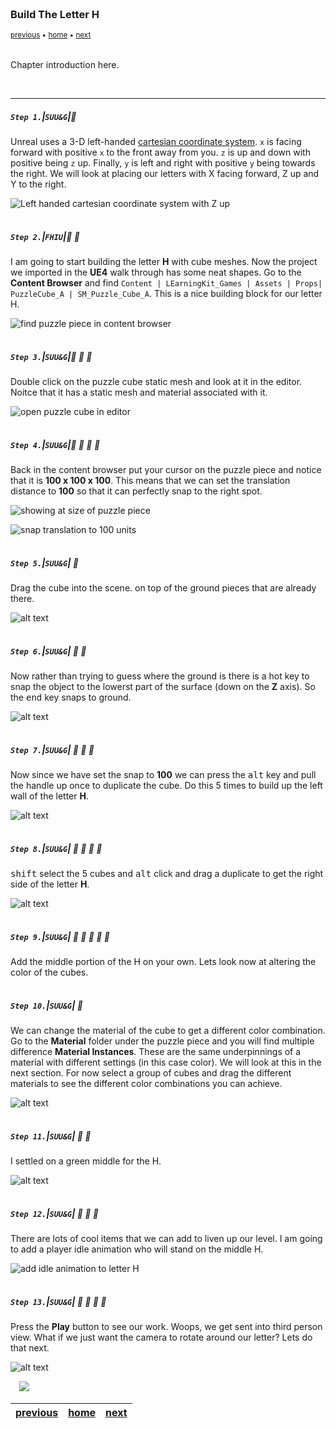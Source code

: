 <img src="https://via.placeholder.com/1000x4/45D7CA/45D7CA" alt="drawing" height="4px"/>

### Build The Letter H

<sub>[previous](../setting-sky/README.md#user-content-finish-setting-up-sky) • [home](../README.md#user-content-ue4-hello-world) • [next](../remove-player/README.md#user-content-remove-player-control)</sub>

<img src="https://via.placeholder.com/1000x4/45D7CA/45D7CA" alt="drawing" height="4px"/>

Chapter introduction here.

<br>

---


##### `Step 1.`\|`SUU&G`|:small_blue_diamond:

Unreal uses a 3-D left-handed [cartesian coordinate system](https://en.wikipedia.org/wiki/Cartesian_coordinate_system).  `x` is facing forward with positive `x` to the front away from you.  `z` is up and down with positive being `z` up.  Finally, `y` is left and right with positive `y` being towards the right. We will look at placing our letters with X facing forward, Z up and Y to the right.

![Left handed cartesian coordinate system with Z up](images/CoordinateSystem.jpg)

<img src="https://via.placeholder.com/500x2/45D7CA/45D7CA" alt="drawing" height="2px" alt = ""/>

##### `Step 2.`\|`FHIU`|:small_blue_diamond: :small_blue_diamond: 

I am going to start building the letter **H** with cube meshes.  Now the project we imported in the **UE4** walk through has some neat shapes.  Go to the **Content Browser** and find `Content | LEarningKit_Games | Assets | Props| PuzzleCube_A | SM_Puzzle_Cube_A`. This is a nice building block for our letter H.

![find puzzle piece in content browser](images/FindCubePuzleSM.jpg)

<img src="https://via.placeholder.com/500x2/45D7CA/45D7CA" alt="drawing" height="2px" alt = ""/>

##### `Step 3.`\|`SUU&G`|:small_blue_diamond: :small_blue_diamond: :small_blue_diamond:

Double click on the puzzle cube static mesh and look at it in the editor. Noitce that it has a static mesh and material associated with it.  

![open puzzle cube in editor](images/puzzleCube.jpg)

<img src="https://via.placeholder.com/500x2/45D7CA/45D7CA" alt="drawing" height="2px" alt = ""/>

##### `Step 4.`\|`SUU&G`|:small_blue_diamond: :small_blue_diamond: :small_blue_diamond: :small_blue_diamond:

Back in the content browser put your cursor on the puzzle piece and notice that it is **100 x 100 x 100**.  This means that we can set the translation distance to **100** so that it can perfectly snap to the right spot.

![showing at size of puzzle piece](images/SizeOfPuzzlePiece.jpg)

![snap translation to 100 units](images/snapTo100.jpg)


<img src="https://via.placeholder.com/500x2/45D7CA/45D7CA" alt="drawing" height="2px" alt = ""/>

##### `Step 5.`\|`SUU&G`| :small_orange_diamond:

Drag the cube into the scene. on top of the ground pieces that are already there.

![alt text](images/DragCubeInScene.jpg)

<img src="https://via.placeholder.com/500x2/45D7CA/45D7CA" alt="drawing" height="2px" alt = ""/>

##### `Step 6.`\|`SUU&G`| :small_orange_diamond: :small_blue_diamond:
Now rather than trying to guess where the ground is there is a hot key to snap the object to the lowerst part of the surface (down on the **Z** axis).  So the <kbd>end</kbd> key snaps to ground.

![alt text](images/PressEnd.gif)

<img src="https://via.placeholder.com/500x2/45D7CA/45D7CA" alt="drawing" height="2px" alt = ""/>

##### `Step 7.`\|`SUU&G`| :small_orange_diamond: :small_blue_diamond: :small_blue_diamond:

Now since we have set the snap to **100** we can press the <kbd>alt</kbd> key and pull the handle up once to duplicate the cube.  Do this 5 times to build up the left wall of the letter **H**.

![alt text](images/AltDupe.gif)

<img src="https://via.placeholder.com/500x2/45D7CA/45D7CA" alt="drawing" height="2px" alt = ""/>

##### `Step 8.`\|`SUU&G`| :small_orange_diamond: :small_blue_diamond: :small_blue_diamond: :small_blue_diamond:

<kbd>shift</kbd> select the 5 cubes and <kbd>alt</kbd> click and drag a duplicate to get the right side of the letter **H**.

![alt text](images/RightSideOfH.jpg)

<img src="https://via.placeholder.com/500x2/45D7CA/45D7CA" alt="drawing" height="2px" alt = ""/>

##### `Step 9.`\|`SUU&G`| :small_orange_diamond: :small_blue_diamond: :small_blue_diamond: :small_blue_diamond: :small_blue_diamond:

Add the middle portion of the H on your own.  Lets look now at altering the color of the cubes.

<img src="https://via.placeholder.com/500x2/45D7CA/45D7CA" alt="drawing" height="2px" alt = ""/>

##### `Step 10.`\|`SUU&G`| :large_blue_diamond:

We can change the material of the cube to get a different color combination.  Go to the **Material** folder under the puzzle piece and you will find multiple difference **Material Instances**.  These are the same underpinnings of a material with different settings (in this case color).  We will look at this in the next section.  For now select a group of cubes and drag the different materials to see the different color combinations you can achieve.

![alt text](images/ChangeColorOfCubes.gif)

<img src="https://via.placeholder.com/500x2/45D7CA/45D7CA" alt="drawing" height="2px" alt = ""/>

##### `Step 11.`\|`SUU&G`| :large_blue_diamond: :small_blue_diamond: 

I settled on a green middle for the H.

![alt text](images/GreenMiddleH.jpg)

<img src="https://via.placeholder.com/500x2/45D7CA/45D7CA" alt="drawing" height="2px" alt = ""/>


##### `Step 12.`\|`SUU&G`| :large_blue_diamond: :small_blue_diamond: :small_blue_diamond: 

There are lots of cool items that we can add to liven up our level.  I am going to add a player idle animation who will stand on the middle H.

![add idle animation to letter H](images/PlayThirdPerson.jpg)

<img src="https://via.placeholder.com/500x2/45D7CA/45D7CA" alt="drawing" height="2px" alt = ""/>

##### `Step 13.`\|`SUU&G`| :large_blue_diamond: :small_blue_diamond: :small_blue_diamond:  :small_blue_diamond: 

Press the **Play** button to see our work.  Woops, we get sent into third person view.  What if we just want the camera to rotate around our letter?  Lets do that next.

![alt text](images/PlayThirdPerson.jpg)

<img src="https://via.placeholder.com/500x2/45D7CA/45D7CA" alt="drawing" height="2px" alt = ""/>

<img src="https://via.placeholder.com/1000x4/dba81a/dba81a" alt="drawing" height="4px" alt = ""/>

<img src="https://via.placeholder.com/1000x100/45D7CA/000000/?text=Next Up - Remove Player Control">

<img src="https://via.placeholder.com/1000x4/dba81a/dba81a" alt="drawing" height="4px" alt = ""/>

| [previous](../setting-sky/README.md#user-content-finish-setting-up-sky)| [home](../README.md#user-content-ue4-hello-world) | [next](../remove-player/README.md#user-content-remove-player-control)|
|---|---|---|
